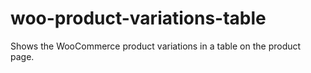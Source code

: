 # woo-product-variations-table
Shows the WooCommerce product variations in a table on the product page.
